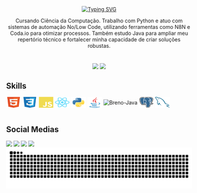 <div align="center">
  <a href="https://git.io/typing-svg">
    <img src="https://readme-typing-svg.demolab.com?font=Fira+Code&weight=700&size=22&duration=3000&pause=1000&color=8F43EE&center=true&vCenter=true&width=600&lines=Seja+bem+vindo(a)+e+muito+prazer!+;Sou+desenvolvedor+back-end" alt="Typing SVG">
  </a>
</div>

<p align="center">Cursando Ciência da Computação. Trabalho com Python e atuo com sistemas de automação No/Low Code, utilizando ferramentas como N8N e Coda.io para otimizar processos. Também estudo Java para ampliar meu repertório técnico e fortalecer minha capacidade de criar soluções robustas.
  
#

<div align="center">
  <img height="168" src="https://github-readme-stats.vercel.app/api?username=cssbreno&hide_title=true&show_icons=true&include_all_commits=false&count_private=true&line_height=25&hide=issues&bg_color=000&title_color=FF00F6&text_color=FFF&border_radius=3&theme=midnight-purple">
  <img height="168" src="https://github-readme-stats.vercel.app/api/top-langs/?username=cssbreno&layout=compact&langs_count=7&theme=midnight-purple"/>
</div>


## Skills
<div style="display: inline_block">
  <img align="center" alt="Breno-HTML" height="30" width="40" src="https://raw.githubusercontent.com/devicons/devicon/master/icons/html5/html5-original.svg">
  <img align="center" alt="Breno-CSS" height="30" width="40" src="https://raw.githubusercontent.com/devicons/devicon/master/icons/css3/css3-original.svg">
  <img align="center" alt="Breno-Js" height="30" width="40" src="https://raw.githubusercontent.com/devicons/devicon/master/icons/javascript/javascript-plain.svg">
  <img align="center" alt="Breno-React" height="30" width="40" src="https://raw.githubusercontent.com/devicons/devicon/master/icons/react/react-original.svg">
  <img align="center" alt="Python" height="30" width="40" src="https://raw.githubusercontent.com/devicons/devicon/master/icons/python/python-original.svg">
  <img align="center" alt="Breno-Java" height="30" width="40" src="https://raw.githubusercontent.com/devicons/devicon/master/icons/java/java-original.svg">
  <img align="center" alt="Breno-Java" height="30" width="40" src="https://cdn.jsdelivr.net/gh/devicons/devicon/icons/spring/spring-original.svg"/>
  <img align="center" alt="PostgreSQL" height="30" width="40" src="https://raw.githubusercontent.com/devicons/devicon/master/icons/postgresql/postgresql-original.svg">
  <img align="center" alt="MySQL" height="30" width="40" src="https://raw.githubusercontent.com/devicons/devicon/master/icons/mysql/mysql-original.svg">

</div>

<br>

## Social Medias
<div> 
  <a href="https://www.linkedin.com/in/cssbreno" target="_blank"><img src="https://img.shields.io/badge/-LinkedIn-%230077B5?style=for-the-badge&logo=linkedin&logoColor=white" target="_blank"></a> 
  <a href = "mailto:cssbreno.dev@gmail.com"><img src="https://img.shields.io/badge/-Gmail-%23333?style=for-the-badge&logo=gmail&logoColor=white" target="_blank"></a>
  <a href="https://instagram.com/css_breno" target="_blank"><img src="https://img.shields.io/badge/-Instagram-%23E4405F?style=for-the-badge&logo=instagram&logoColor=white" target="_blank"></a>
  <a href="https://open.spotify.com/user/22zh75err6sgvwz4t33lmgzcy?si=16747dfe30cc4f09" target="_blank"><img src="https://img.shields.io/badge/Spotify-1ED760?style=for-the-badge&logo=spotify&logoColor=white" target="_blank"></a> 
  
</div>

</div>

<picture align="center">
  <source media="(prefers-color-scheme: dark)" srcset="https://raw.githubusercontent.com/cssbreno/cssbreno/output/github-contribution-grid-snake-dark.svg">
  <source media="(prefers-color-scheme: light)" srcset="https://raw.githubusercontent.com/cssbreno/cssbreno/output/github-contribution-grid-snake-dark.svg">
  <img align="center" alt="github contribution grid snake animation" src="https://raw.githubusercontent.com/cssbreno/cssbreno/output/github-contribution-grid-snake.svg">
</picture>
